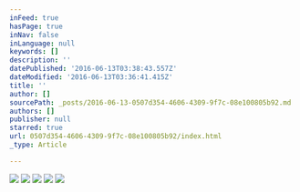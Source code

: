 ```yaml
---
inFeed: true
hasPage: true
inNav: false
inLanguage: null
keywords: []
description: ''
datePublished: '2016-06-13T03:38:43.557Z'
dateModified: '2016-06-13T03:36:41.415Z'
title: ''
author: []
sourcePath: _posts/2016-06-13-0507d354-4606-4309-9f7c-08e100805b92.md
authors: []
publisher: null
starred: true
url: 0507d354-4606-4309-9f7c-08e100805b92/index.html
_type: Article

---
```

![](https://the-grid-user-content.s3-us-west-2.amazonaws.com/915bf634-e87b-4482-8726-35592078fc26.jpg)
![](https://the-grid-user-content.s3-us-west-2.amazonaws.com/6596aaba-64db-4fe7-9268-57251e53d8f8.jpg)
![](https://the-grid-user-content.s3-us-west-2.amazonaws.com/e9c15e5c-a3b6-4303-a998-7d4b61b8dd30.jpg)
![](https://the-grid-user-content.s3-us-west-2.amazonaws.com/f4af9696-9b0c-4452-a559-5ed704790846.jpg)
![](https://the-grid-user-content.s3-us-west-2.amazonaws.com/d0520c33-1872-48dd-a2f6-8eb508fbb874.jpg)